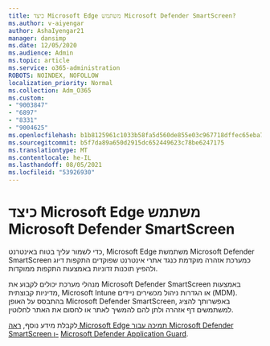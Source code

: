 ```yaml
---
title: כיצד Microsoft Edge משתמש Microsoft Defender SmartScreen?
ms.author: v-aiyengar
author: AshaIyengar21
manager: dansimp
ms.date: 12/05/2020
ms.audience: Admin
ms.topic: article
ms.service: o365-administration
ROBOTS: NOINDEX, NOFOLLOW
localization_priority: Normal
ms.collection: Adm_O365
ms.custom:
- "9003847"
- "6897"
- "8331"
- "9004625"
ms.openlocfilehash: b1b8125961c1033b58fa5d560de855e03c967718dffec65eba7ac59a66cd3f6e
ms.sourcegitcommit: b5f7da89a650d2915dc652449623c78be6247175
ms.translationtype: MT
ms.contentlocale: he-IL
ms.lasthandoff: 08/05/2021
ms.locfileid: "53926930"
---
```

# <a name="how-microsoft-edge-uses-microsoft-defender-smartscreen"></a>כיצד Microsoft Edge משתמש Microsoft Defender SmartScreen

כדי לשמור עליך בטוח באינטרנט, Microsoft Edge משתמשת Microsoft Defender SmartScreen כמערכת אזהרה מוקדמת כנגד אתרי אינטרנט שפוקדים התקפות דיוג ולהפיץ תוכנות זדוניות באמצעות התקפות ממוקדות.

מנהלי מערכת יכולים לקבוע את Microsoft Defender SmartScreen באמצעות מדיניות קבוצתית, Microsoft Intune או הגדרות ניהול מכשירים ניידים (MDM). בהתבסס על האופן Microsoft Defender SmartScreen, באפשרותך להציג למשתמשים דף אזהרה ולתן להם להמשיך לאתר או לחסום את האתר לחלוטין.

לקבלת מידע נוסף, [ראה Microsoft Edge תמיכה עבור Microsoft Defender SmartScreen ו-](https://go.microsoft.com/fwlink/?linkid=2133081) [Microsoft Defender Application Guard](https://go.microsoft.com/fwlink/?linkid=2132839).
